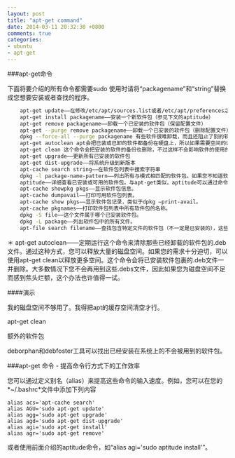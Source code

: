 ```yaml
---
layout: post
title: "apt-get command"
date: 2014-03-11 20:32:30 +0800
comments: true
categories: 
- ubuntu
- apt-get
---
```

###apt-get命令


下面将要介绍的所有命令都需要sudo
使用时请将“packagename”和“string”替换成您想要安装或者查找的程序。
``` bash
    apt-get update——在修改/etc/apt/sources.list或者/etc/apt/preferences之后运行该命令。此外您需要定期运行这一命令以确保您的软件包列表是最新的。
    apt-get install packagename——安装一个新软件包（参见下文的aptitude）
    apt-get remove packagename——卸载一个已安装的软件包（保留配置文件）
    apt-get --purge remove packagename——卸载一个已安装的软件包（删除配置文件）
    dpkg --force-all --purge packagename 有些软件很难卸载，而且还阻止了别的软件的应用，就可以用这个，不过有点冒险。
    apt-get autoclean apt会把已装或已卸的软件都备份在硬盘上，所以如果需要空间的话，可以让这个命令来删除你已经删掉的软件
    apt-get clean 这个命令会把安装的软件的备份也删除，不过这样不会影响软件的使用的。
    apt-get upgrade——更新所有已安装的软件包
    apt-get dist-upgrade——将系统升级到新版本
    apt-cache search string——在软件包列表中搜索字符串
    dpkg -l package-name-pattern——列出所有与模式相匹配的软件包。如果您不知道软件包的全名，您可以使用“*package-name-pattern*”。
    aptitude——详细查看已安装或可用的软件包。与apt-get类似，aptitude可以通过命令行方式调用，但仅限于某些命令——最常见的有安装和卸载命令。由于aptitude比apt-get了解更多信息，可以说它更适合用来进行安装和卸载。
    apt-cache showpkg pkgs——显示软件包信息。
    apt-cache dumpavail——打印可用软件包列表。
    apt-cache show pkgs——显示软件包记录，类似于dpkg –print-avail。
    apt-cache pkgnames——打印软件包列表中所有软件包的名称。
    dpkg -S file——这个文件属于哪个已安装软件包。
    dpkg -L package——列出软件包中的所有文件。
    apt-file search filename——查找包含特定文件的软件包（不一定是已安装的），这些文件的文件名中含有指定的字符串。apt-file是一个独立的软件包。您必须先使用apt-get install来安装它，然后运行apt-file update。如果apt-file search filename输出的内容太多，您可以尝试使用apt-file search filename | GREP -w filename（只显示指定字符串作为完整的单词出现在其中的那些文件名）或者类似方法，例如：apt-file search filename | grep /bin/（只显示位于诸如/bin或/usr/bin这些文件夹中的文件，如果您要查找的是某个特定的执行文件的话，这样做是有帮助的）。 
```

＊ apt-get autoclean——定期运行这个命令来清除那些已经卸载的软件包的.deb文件。通过这种方式，您可以释放大量的磁盘空间。如果您的需求十分迫切，可以使用apt-get clean以释放更多空间。这个命令会将已安装软件包裹的.deb文件一并删除。大多数情况下您不会再用到这些.debs文件，因此如果您为磁盘空间不足而感到焦头烂额，这个办法也许值得一试。

####演示

我的磁盘空间不够用了。我得把apt的缓存空间清空才行。

apt-get clean

额外的软件包


deborphan和debfoster工具可以找出已经安装在系统上的不会被用到的软件包。
 
###apt-get 命令 - 提高命令行方式下的工作效率

您可以通过定义别名（alias）来提高这些命令的输入速度。例如，您可以在您的*~/.bashrc*文件中添加下列内容

    alias acs='apt-cache search'
    alias AGU='sudo apt-get update'
    alias agg='sudo apt-get upgrade'
    alias agd='sudo apt-get dist-upgrade'
    alias agi='sudo apt-get install'
    alias agr='sudo apt-get remove'

或者使用前面介绍的aptitude命令，如“alias agi='sudo aptitude install'”。
